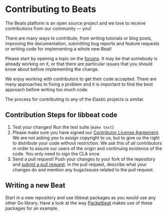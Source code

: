 # Contributing to Beats

The Beats platform is an open source project and we love to receive
contributions from our community — you!

There are many ways to contribute, from writing tutorials
or blog posts, improving the documentation, submitting bug reports and feature
requests or writing code for implementing a whole new Beat!

Please start by opening a topic on the
[forums](https://discuss.elastic.co/c/beats/libbeat). It may be that somebody
is already working on it, or that there are particular issues that you should
know about before implementing the change.

We enjoy working with contributors to get their code accepted. There are many
approaches to fixing a problem and it is important to find the best approach
before writing too much code.

The process for contributing to any of the Elastic projects is similar.

## Contribution Steps for libbeat code

1. Test your changes! Run the test suite (`make test`)
2. Please make sure you have signed our [Contributor License
   Agreement](https://www.elastic.co/contributor-agreement/). We are not
   asking you to assign copyright to us, but to give us the right to distribute
   your code without restriction. We ask this of all contributors in order to
   assure our users of the origin and continuing existence of the code. You
   only need to sign the CLA once.
3. Send a pull request! Push your changes to your fork of the repository and
   [submit a pull
   request](https://help.github.com/articles/using-pull-requests). In the pull
   request, describe what your changes do and mention any bugs/issues related
   to the pull request.


## Writing a new Beat

Start in a new repository and use libbeat packages as you would use any other
Go library. Have a look at the way
[Packetbeat](https://github.com/elastic/packetbeat) makes use of these packages
for an example.
